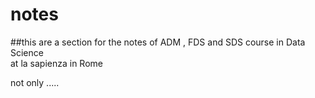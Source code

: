 
# notes

##this are a section for the notes of ADM , FDS and SDS course in Data Science 
 <br> at la sapienza in Rome

not only ..... 
